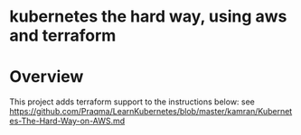 # kubernetes the hard way, using aws and terraform

# Overview
This project adds terraform support to the instructions below:
see https://github.com/Praqma/LearnKubernetes/blob/master/kamran/Kubernetes-The-Hard-Way-on-AWS.md

 